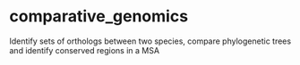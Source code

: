 # comparative_genomics
Identify sets of orthologs between two species, compare phylogenetic trees and identify conserved regions in a MSA
